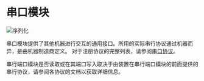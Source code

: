 # 串口模块

![序列化](item:tis3d:module_serial_port)

串口模块提供了其他机器进行交互的通用接口。所用的实际串行协议通过机器而异，是由机器制造商定义。 对于注册协议的完整列表，请参阅[串口协议](../serial_protocols.md)。

串行端口模块是否读取或在其端口写入取决于由装置在串行端口模块的前面提供的串行协议，请参阅各协议的文档以获取详细信息。
